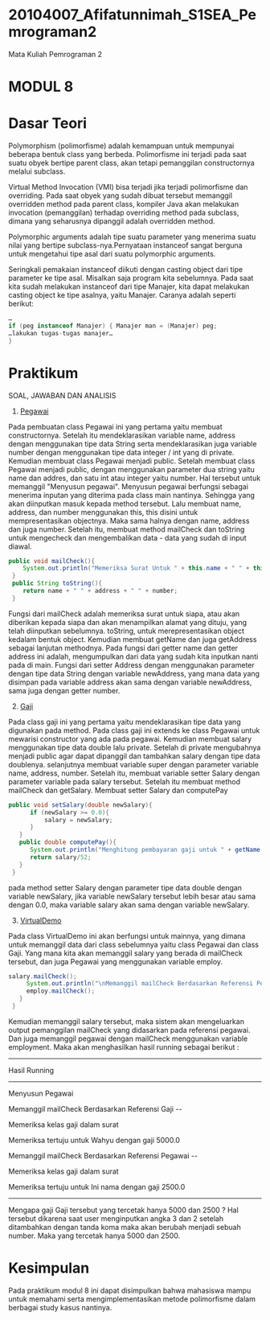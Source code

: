 # 20104007_Afifatunnimah_S1SEA_Pemrograman2

Mata Kuliah Pemrograman 2

# MODUL 8

# Dasar Teori
  Polymorphism (polimorfisme) adalah kemampuan untuk mempunyai beberapa bentuk class yang berbeda. Polimorfisme ini terjadi pada saat suatu obyek bertipe parent class, akan tetapi pemanggilan constructornya melalui subclass.
  
  Virtual Method Invocation (VMI) bisa terjadi jika terjadi polimorfisme dan overriding. Pada saat obyek yang sudah dibuat tersebut memanggil overridden method pada parent class, kompiler Java akan melakukan invocation (pemanggilan) terhadap overriding method pada subclass, dimana yang seharusnya dipanggil adalah overridden method. 
  
  Polymorphic arguments adalah tipe suatu parameter yang menerima suatu nilai yang bertipe subclass-nya.Pernyataan instanceof sangat berguna untuk mengetahui tipe asal dari suatu polymorphic arguments.
  
  Seringkali pemakaian instanceof diikuti dengan casting object dari tipe parameter ke tipe asal. Misalkan saja program kita sebelumnya. Pada saat kita sudah melakukan instanceof dari tipe Manajer, kita dapat melakukan casting object ke tipe asalnya, yaitu Manajer. Caranya adalah seperti berikut:
  
  ```java
  …
  if (peg instanceof Manajer) { Manajer man = (Manajer) peg;
  …lakukan tugas-tugas manajer…
  }
  ```
  
# Praktikum
SOAL, JAWABAN DAN ANALISIS

1. [Pegawai](https://github.com/Afifafa/20104007_Afifatunnimah_S1SEA_Pemrograman2/blob/modul8/src/modul8/latihan/Pegawai.java)

  Pada pembuatan class Pegawai ini yang pertama yaitu membuat constructornya. Setelah itu mendeklarasikan variable name, address dengan menggunakan tipe data String serta mendeklarasikan juga variable number dengan menggunakan tipe data integer / int yang di private. Kemudian membuat class Pegawai menjadi public. Setelah membuat class Pegawai menjadi public, dengan menggunakan parameter dua string yaitu name dan addres, dan satu int atau integer yaitu number. Hal tersebut untuk memanggil "Menyusun pegawai".
  Menyusun pegawai berfungsi sebagai menerima inputan yang diterima pada class main nantinya. Sehingga yang akan diinputkan masuk kepada method tersebut. Lalu membuat name, address, dan number menggunakan this, this disini untuk mempresentasikan objectnya. Maka sama halnya dengan name, address dan juga number. Setelah itu, membuat method mailCheck dan toString untuk mengecheck dan mengembalikan data - data yang sudah di input diawal. 
  
  ```java
  public void mailCheck(){
      System.out.println("Memeriksa Surat Untuk " + this.name + " " + this.address);
   }
   public String toString(){
      return name + " " + address + " " + number;
   }
   ```
   
   Fungsi dari mailCheck adalah memeriksa surat untuk siapa, atau akan diberikan kepada siapa dan akan menampilkan alamat yang dituju, yang telah diinputkan sebelumnya. toString, untuk merepresentasikan object kedalam bentuk object. Kemudian membuat getName dan juga getAddress sebagai lanjutan methodnya. 
   Pada fungsi dari getter name dan getter address ini adalah, mengumpulkan dari data yang sudah kita inputkan nanti pada di main. Fungsi dari setter Address dengan menggunakan parameter dengan tipe data String dengan variable newAddress, yang mana data yang disimpan pada variable address akan sama dengan variable newAddress, sama juga dengan getter number. 
   
2. [Gaji](https://github.com/Afifafa/20104007_Afifatunnimah_S1SEA_Pemrograman2/blob/modul8/src/modul8/latihan/Gaji.java)

  Pada class gaji ini yang pertama yaitu mendeklarasikan tipe data yang digunakan pada method. Pada class gaji ini extends ke class Pegawai untuk mewarisi constructor yang ada pada pegawai. Kemudian membuat salary menggunakan tipe data double lalu private. Setelah di private mengubahnya menjadi public agar dapat dipanggil dan tambahkan salary dengan tipe data doublenya. selanjutnya membuat variable super dengan parameter variable name, address, number. Setelah itu, membuat variable setter Salary dengan parameter variable
pada salary tersebut. Setelah itu membuat method mailCheck dan getSalary. 
  Membuat setter Salary dan computePay
  
  ```java
  public void setSalary(double newSalary){
        if (newSalary >= 0.0){
            salary = newSalary;
        }
     }
     public double computePay(){
        System.out.println("Menghitung pembayaran gaji untuk " + getName());
        return salary/52;
     }
   }
  ```
  pada method setter Salary dengan parameter tipe data double dengan variable newSalary, jika variable newSalary tersebut lebih besar atau sama dengan 0.0, maka variable salary akan sama dengan variable newSalary. 
  
3. [VirtualDemo](https://github.com/Afifafa/20104007_Afifatunnimah_S1SEA_Pemrograman2/blob/modul8/src/modul8/latihan/VirtualDemo.java)

  Pada class VirtualDemo ini akan berfungsi untuk mainnya, yang dimana untuk memanggil data dari class sebelumnya yaitu class Pegawai dan class Gaji. Yang mana kita akan memanggil salary yang berada di mailCheck tersebut, dan juga Pegawai yang menggunakan variable employ.
  
  ```java
  salary.mailCheck();
       System.out.println("\nMemanggil mailCheck Berdasarkan Referensi Pegawai--");
       employ.mailCheck();
     }
   }
   ```
   
   Kemudian memanggil salary tersebut, maka sistem akan mengeluarkan output pemanggilan mailCheck yang didasarkan pada referensi pegawai. Dan juga memanggil pegawai dengan mailCheck menggunakan variable employment. Maka akan menghasilkan hasil running sebagai berikut :

***
Hasil Running
***

Menyusun Pegawai

Memanggil mailCheck Berdasarkan Referensi Gaji --

Memeriksa kelas gaji dalam surat 

Memeriksa tertuju untuk Wahyu dengan gaji 5000.0

Memanggil mailCheck Berdasarkan Referensi Pegawai --

Memeriksa kelas gaji dalam surat 

Memeriksa tertuju untuk Ini nama dengan gaji 2500.0
***

  Mengapa gaji Gaji tersebut yang tercetak hanya 5000 dan 2500 ? Hal tersebut dikarena saat user menginputkan angka 3 dan 2 setelah ditambahkan dengan tanda koma maka akan berubah menjadi sebuah number. Maka yang tercetak hanya 5000 dan 2500.
  
# Kesimpulan

Pada praktikum modul 8 ini dapat disimpulkan bahwa mahasiswa mampu untuk memahami serta mengimplementasikan metode polimorfisme dalam berbagai study kasus nantinya.
